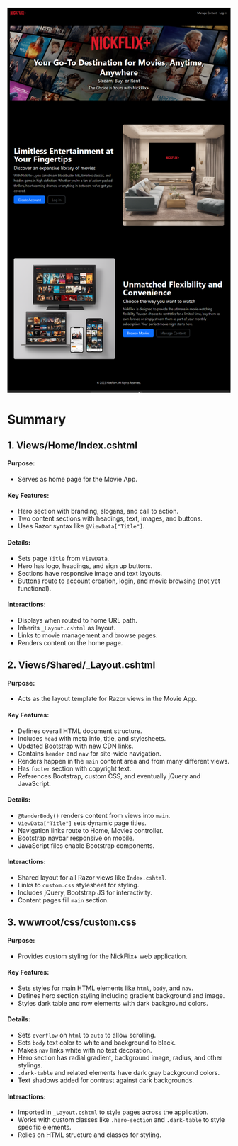 
![home page screenshot](./wwwroot/images/screenshots/screenshot1.png)

# Summary
## **1\. Views/Home/Index.cshtml**

#### Purpose:

- Serves as home page for the Movie App.

#### Key Features:

- Hero section with branding, slogans, and call to action.
- Two content sections with headings, text, images, and buttons.
- Uses Razor syntax like `@ViewData["Title"]`.

#### Details: 

- Sets page `Title` from `ViewData`.
- Hero has logo, headings, and sign up buttons.
- Sections have responsive image and text layouts. 
- Buttons route to account creation, login, and movie browsing (not yet functional).

#### Interactions:

- Displays when routed to home URL path.
- Inherits `_Layout.cshtml` as layout.
- Links to movie management and browse pages.
- Renders content on the home page.

## **2\. Views/Shared/_Layout.cshtml**

#### Purpose:  

- Acts as the layout template for Razor views in the Movie App.

#### Key Features:

- Defines overall HTML document structure.
- Includes `head` with meta info, title, and stylesheets. 
- Updated Bootstrap with new CDN links. 
- Contains `header` and `nav` for site-wide navigation.
- Renders happen in the `main` content area and from many different views.
- Has `footer` section with copyright text.
- References Bootstrap, custom CSS, and eventually jQuery and JavaScript.

#### Details:

- `@RenderBody()` renders content from views into `main`.
- `ViewData["Title"]` sets dynamic page titles.
- Navigation links route to Home, Movies controller.
- Bootstrap navbar responsive on mobile.
- JavaScript files enable Bootstrap components. 

#### Interactions:

- Shared layout for all Razor views like `Index.cshtml`.
- Links to `custom.css` stylesheet for styling.
- Includes jQuery, Bootstrap JS for interactivity.
- Content pages fill `main` section.

## **3\. wwwroot/css/custom.css**

#### Purpose: 

- Provides custom styling for the NickFlix+ web application.

#### Key Features:

- Sets styles for main HTML elements like `html`, `body`, and `nav`.
- Defines hero section styling including gradient background and image.
- Styles dark table and row elements with dark background colors.

#### Details:

- Sets `overflow` on `html` to `auto` to allow scrolling.
- Sets `body` text color to white and background to black. 
- Makes `nav` links white with no text decoration.
- Hero section has radial gradient, background image, radius, and other stylings.
- `.dark-table` and related elements have dark gray background colors.
- Text shadows added for contrast against dark backgrounds.

#### Interactions:

- Imported in `_Layout.cshtml` to style pages across the application.
- Works with custom classes like `.hero-section` and `.dark-table` to style specific elements.
- Relies on HTML structure and classes for styling.